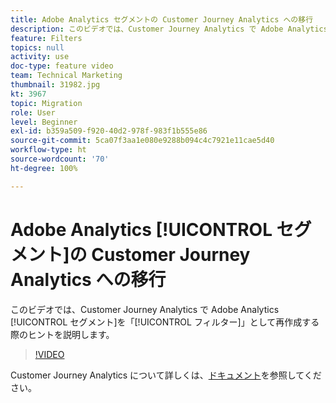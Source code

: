 ```yaml
---
title: Adobe Analytics セグメントの Customer Journey Analytics への移行
description: このビデオでは、Customer Journey Analytics で Adobe Analytics セグメントを「フィルター」として再作成する際のヒントを説明します。
feature: Filters
topics: null
activity: use
doc-type: feature video
team: Technical Marketing
thumbnail: 31982.jpg
kt: 3967
topic: Migration
role: User
level: Beginner
exl-id: b359a509-f920-40d2-978f-983f1b555e86
source-git-commit: 5ca07f3aa1e080e9288b094c4c7921e11cae5d40
workflow-type: ht
source-wordcount: '70'
ht-degree: 100%

---
```


# Adobe Analytics [!UICONTROL セグメント]の Customer Journey Analytics への移行

このビデオでは、Customer Journey Analytics で Adobe Analytics [!UICONTROL セグメント]を「[!UICONTROL フィルター]」として再作成する際のヒントを説明します。

>[!VIDEO](https://video.tv.adobe.com/v/31982/?quality=12)

Customer Journey Analytics について詳しくは、[ドキュメント](https://experienceleague.adobe.com/docs/analytics-platform/using/cja-landing.html?lang=ja)を参照してください。
